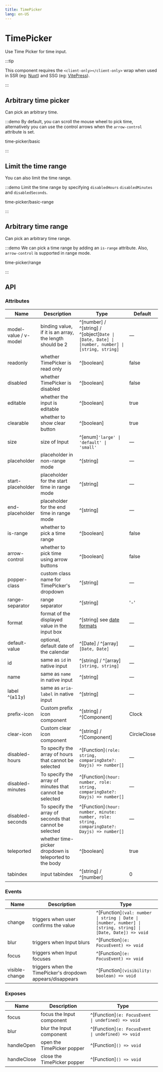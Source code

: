 ```yaml
---
title: TimePicker
lang: en-US
---
```


# TimePicker

Use Time Picker for time input.

:::tip

This component requires the `<client-only></client-only>` wrap when used in SSR (eg: [Nuxt](https://nuxt.com/v3)) and SSG (eg: [VitePress](https://vitepress.vuejs.org/)).

:::

## Arbitrary time picker

Can pick an arbitrary time.

:::demo By default, you can scroll the mouse wheel to pick time, alternatively you can use the control arrows when the `arrow-control` attribute is set.

time-picker/basic

:::

## Limit the time range

You can also limit the time range.

:::demo Limit the time range by specifying `disabledHours` `disabledMinutes` and `disabledSeconds`.

time-picker/basic-range

:::

## Arbitrary time range

Can pick an arbitrary time range.

:::demo We can pick a time range by adding an `is-range` attribute. Also, `arrow-control` is supported in range mode.

time-picker/range

:::

## API

### Attributes

| Name                  | Description                                              | Type                                                                                            | Default     |
| --------------------- | -------------------------------------------------------- | ----------------------------------------------------------------------------------------------- | ----------- |
| model-value / v-model | binding value, if it is an array, the length should be 2 | ^[number] / ^[string] / ^[object]`Date \| [Date, Date] \| [number, number] \| [string, string]` | —           |
| readonly              | whether TimePicker is read only                          | ^[boolean]                                                                                      | false       |
| disabled              | whether TimePicker is disabled                           | ^[boolean]                                                                                      | false       |
| editable              | whether the input is editable                            | ^[boolean]                                                                                      | true        |
| clearable             | whether to show clear button                             | ^[boolean]                                                                                      | true        |
| size                  | size of Input                                            | ^[enum]`'large' \| 'default' \| 'small'`                                                        | —           |
| placeholder           | placeholder in non-range mode                            | ^[string]                                                                                       | —           |
| start-placeholder     | placeholder for the start time in range mode             | ^[string]                                                                                       | —           |
| end-placeholder       | placeholder for the end time in range mode               | ^[string]                                                                                       | —           |
| is-range              | whether to pick a time range                             | ^[boolean]                                                                                      | false       |
| arrow-control         | whether to pick time using arrow buttons                 | ^[boolean]                                                                                      | false       |
| popper-class          | custom class name for TimePicker's dropdown              | ^[string]                                                                                       | —           |
| range-separator       | range separator                                          | ^[string]                                                                                       | '-'         |
| format                | format of the displayed value in the input box           | ^[string] see [date formats](/en-US/component/date-picker#date-formats)                         | —           |
| default-value         | optional, default date of the calendar                   | ^[Date] / ^[array]`[Date, Date]`                                                                | —           |
| id                    | same as `id` in native input                             | ^[string] / ^[array]`[string, string]`                                                          | —           |
| name                  | same as `name` in native input                           | ^[string]                                                                                       | —           |
| label ^(a11y)         | same as `aria-label` in native input                     | ^[string]                                                                                       | —           |
| prefix-icon           | Custom prefix icon component                             | ^[string] / ^[Component]                                                                        | Clock       |
| clear-icon            | Custom clear icon component                              | ^[string] / ^[Component]                                                                        | CircleClose |
| disabled-hours        | To specify the array of hours that cannot be selected    | ^[Function]`(role: string, comparingDate?: Dayjs) => number[]`                                  | —           |
| disabled-minutes      | To specify the array of minutes that cannot be selected  | ^[Function]`(hour: number, role: string, comparingDate?: Dayjs) => number[]`                    | —           |
| disabled-seconds      | To specify the array of seconds that cannot be selected  | ^[Function]`(hour: number, minute: number, role: string, comparingDate?: Dayjs) => number[]`    | —           |
| teleported            | whether time-picker dropdown is teleported to the body   | ^[boolean]                                                                                      | true        |
| tabindex              | input tabindex                                           | ^[string] / ^[number]                                                                           | 0           |

### Events

| Name           | Description                                                | Type                                                                                                         |
| -------------- | ---------------------------------------------------------- | ------------------------------------------------------------------------------------------------------------ |
| change         | triggers when user confirms the value                      | ^[Function]`(val: number \| string \| Date \| [number, number] \| [string, string] \| [Date, Date]) => void` |
| blur           | triggers when Input blurs                                  | ^[Function]`(e: FocusEvent) => void`                                                                         |
| focus          | triggers when Input focuses                                | ^[Function]`(e: FocusEvent) => void`                                                                         |
| visible-change | triggers when the TimePicker's dropdown appears/disappears | ^[Function]`(visibility: boolean) => void`                                                                   |

### Exposes

| Name        | Description                 | Type                                              |
| ----------- | --------------------------- | ------------------------------------------------- |
| focus       | focus the Input component   | ^[Function]`(e: FocusEvent \| undefined) => void` |
| blur        | blur the Input component    | ^[Function]`(e: FocusEvent \| undefined) => void` |
| handleOpen  | open the TimePicker popper  | ^[Function]`() => void`                           |
| handleClose | close the TimePicker popper | ^[Function]`() => void`                           |
